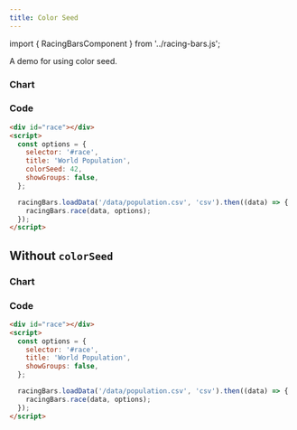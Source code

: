 ```yaml
---
title: Color Seed
---
```


import { RacingBarsComponent } from '../racing-bars.js';

A demo for using color seed.

<!--truncate-->

### Chart

<div className="gallery">
  <RacingBarsComponent
    elementId="gallery-color-seed"
    dataUrl="/data/population.csv"
    dataType="csv"
    title="World Population"
    colorSeed={42}
    showGroups={false}
  />
</div>

### Code

```html {6}
<div id="race"></div>
<script>
  const options = {
    selector: '#race',
    title: 'World Population',
    colorSeed: 42,
    showGroups: false,
  };

  racingBars.loadData('/data/population.csv', 'csv').then((data) => {
    racingBars.race(data, options);
  });
</script>
```

## Without `colorSeed`

### Chart

<div className="gallery">
  <RacingBarsComponent
    elementId="gallery-color-seed2"
    dataUrl="/data/population.csv"
    dataType="csv"
    title="World Population"
    showGroups={false}
  />
</div>

### Code

```html
<div id="race"></div>
<script>
  const options = {
    selector: '#race',
    title: 'World Population',
    showGroups: false,
  };

  racingBars.loadData('/data/population.csv', 'csv').then((data) => {
    racingBars.race(data, options);
  });
</script>
```
